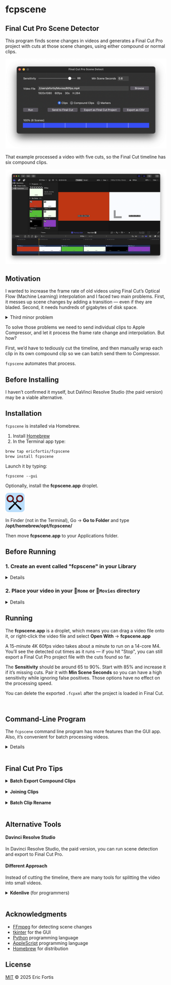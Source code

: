 # fcpscene

## Final Cut Pro Scene Detector

This program finds scene changes in videos and generates a Final Cut Pro
project with cuts at those scene changes, using either compound or normal clips.

![](README-gui.png)

That example processed a video with five cuts, so the Final Cut timeline has six
compound clips.

![](./README-example.png)


## Motivation
I wanted to increase the frame rate of old videos using Final Cut’s Optical Flow
(Machine Learning) interpolation and I faced two main problems. First, it messes
up scene changes by adding a transition — even if they are bladed. Second,
it needs hundreds of gigabytes of disk space.

<details>
<summary>Third minor problem</summary>

Changing frame rate in FCP messes up clip boundaries, but that’s solvable
pre-encoding in ProRes. By the way, FCP doesn’t support changing frame rate, but
we can create a new project with the desired frame rate and paste the old
project timeline there. </details>

To solve those problems we need to send individual clips to Apple
Compressor, and let it process the frame rate change and interpolation. But how?

First, we’d have to tediously cut the timeline, and then manually wrap each
clip in its own compound clip so we can batch send them to Compressor.

`fcpscene` automates that process.


## Before Installing
I haven’t confirmed it myself, but DaVinci Resolve Studio (the paid version) may
be a viable alternative.


## Installation
`fcpscene` is installed via Homebrew.

1. Install [Homebrew](https://brew.sh)
2. In the Terminal app type:

```shell
brew tap ericfortis/fcpscene
brew install fcpscene
```

Launch it by typing:
```shell
fcpscene --gui
```

Optionally, install the **fcpscene.app** droplet.

<img src="fcpscene.app/icon.svg" width="60"/>

In Finder (not in the Terminal), Go &rarr; **Go to Folder** and type **/opt/homebrew/opt/fcpscene/**

Then move **fcpscene.app** to your Applications folder.



## Before Running

### 1. Create an event called "fcpscene" in your Library

<details>
<summary>Details</summary>
This is only needed for compound clips. Without that event you won’t see them in
FCP Browser View, which is where you need to select them for batch sending to
Compressor.

Otherwise, you have two options:
1. Load the project again. The first load creates the **fcpscene** event.
2. Or, **Select All** compound clips in the timeline, and **Clip** &rarr;
   **Reference New Parent Clip**. But that appends the word "copy" to their
   names.
</details>


### 2. Place your video in your 📂`Home` or 📂`Movies` directory
<details>
<summary>Details</summary>
Your video file should be in a directory Final Cut Pro can access &mdash; your
📂Home and 📂Movies directories are allowed by default. Otherwise, grant
Full-Disk Access to Final Cut Pro — without it, Final Cut will crash when
importing the project. For example, that will happen if your video is in your
⚠️Desktop, ⚠️Documents, or any other TCC-protected folder, regardless of where
the .fcpxml file is.
</details>


## Running
The **fcpscene.app** is a droplet, which means you can drag a video file onto it,
or right-click the video file and select **Open With** &rarr; **fcpscene.app**

A 15-minute 4K 60fps video takes about a minute to run on a 14-core M4. You’ll
see the detected cut times as it runs — if you hit "Stop", you can still export
a Final Cut Pro project file with the cuts found so far.

The **Sensitivity** should be around 65 to 90%. Start with 85% and increase it
if it’s missing cuts. Pair it with **Min Scene Seconds** so you can have a high
sensitivity while ignoring false positives. Those options have no effect on the
processing speed.

You can delete the exported `.fcpxml` after the project is loaded in Final Cut.

<br>

## Command-Line Program

The `fcpscene` command line program has more features than the GUI app. Also,
it’s convenient for batch processing videos.

<details>
<summary>Details</summary>

## Usage Example

```shell
fcpscene ~/Movies/my-video.mp4
```

That example generates an `~/Movies/my-video.fcpxml` project.

Tip: If you don’t want to type the video file path, just drag the
file into the Terminal — it will paste the path for you.

<br/>

### Options

For the full list of options, type: `fcpscene --help`

<br/>

#### Output Filename
Default: `<video-dir>/<video-name>.fcpxml` (i.e., in the same directory the video is in)

```shell
fcpscene my-video.mp4 --output my-project.fcpxml
```

<br/>

#### Sensitivity
Range: 0-100, Default: **88**

This value sets the frame difference percentage used to detect scene changes.

```shell
fcpscene --sensitivity 70 my-video.mp4
```

<br/>

#### Min Scene Seconds
Default: **0.6**

Ignores scene changes that are shorter than the value. This is handy for having
a high-sensitivity while avoiding false-positives.

```shell
fcpscene --min-scene-seconds 2 my-video.mp4
```

<br/>

#### Proxy Width
Default: **320**

Lower values speed up analysis. This sets the temporary width used to scale down
the video during processing (without modifying the original file).

```shell
fcpscene --proxy-width 240 my-video.mp4
```

<br/>

#### Mode
Choices:
- **clips**: Normal clips (default)
- **compound-clips**: Wraps each clip in its own compound clip
- **markers**: Only add markers
- **count**: Print scene changes count (no file is saved)
- **list**: Print scene changes times (no file is saved)

```shell
fcpscene --mode markers my-video.mp4
```

<br/>

#### Quiet
Do not print video summary and progress.

```shell
fcpscene --quiet my-video.mp4
```

<br/>

### Batch Processing

<br/>

#### Generating FCPXML

In the Terminal, you can type a snippet like this to run `fcpscene` on all the
`.mp4` videos in your 📂`~/Movies` directory excluding subdirectories.

```shell
cd ~/Movies
for vid in *.mp4; do
  caffeinate fcpscene "$vid"
done
```

Typing `caffeinate` is optional. It’s a macOS built-in program that prevents the
computer from sleeping while it’s running a task.

Also, keep your computer in a well-ventilated area. `fcpscene` uses `ffmpeg`
under the hood, which will max out your CPU cores 🔥.

<br/>

#### Counting cuts
I use this command to check if there are stray frames in single-scene files. For
example, when retiming with Machine Learning in Compressor, some end up with a
random frame. So with this script I can print videos with cuts and their count.

```shell
cd ~/Movies/video_foo
for f in *.mov; do
  n_cuts=$(fcpscene --quiet --min-scene-seconds 0 --mode count "$f")
  if [[ $n_cuts != 0 ]]; then
    echo "$f" "$n_cuts"
  fi
done
```

Example output:
```sh
video_foo_018.mov 1
video_foo_064.mov 2
video_foo_073.mov 2
```

<br/>


#### Listing cuts
Same as above but printing cut times

```shell
cd ~/Movies/video_foo
for f in *.mov; do
  cuts=$(fcpscene -q -mss 0 --mode list "$f")
  if [[ $cuts ]]; then
    echo "$f" "$cuts"
  fi
done
```
```sh
video_foo_018.mov 0.0166667
video_foo_064.mov 0.866667 2.066667
video_foo_073.mov 0.866667 2.066667
```

</details>

<br>


## Final Cut Pro Tips

<details>
<summary><strong>Batch Export Compound Clips</strong></summary>

1. Select the all the **Compound Clips** you want to export.
![](README-tip-fcp-batch-export-1.png)

2. **File** &rarr; **Share N Clips**
![](README-tip-fcp-batch-export-2.png)
</details>

<br/>


<details>
<summary><b>Joining Clips</b></summary>
In iMovie there’s (Cmd+J), but in Final Cut we don’t _join_ clips, we _delete_ cuts.

1. Pick the Trim Tool (T)
2. Select both edges by clicking between two clips
3. Hit **Delete**

Alternatively, you can drag each clip edge until it touches the adjacent one to
remove the cut.

![](README-tip-fcp-join-clips.png)
</details>

<br/>


<details>
<summary><b>Batch Clip Rename</b></summary>

1. Select the clips you want to rename
2. Window &rarr; Show in Workspace &rarr; Inspector (Cmd+4)
3. Go to the ⓘ Info Inspector Tab (Ctrl+Tab)
4. Type a name

![](README-tip-fcp-batch-rename.png)
</details>


<br>

## Alternative Tools

#### Davinci Resolve Studio
In Davinci Resolve Studio, the paid version, you can run scene detection and export to Final Cut Pro.

#### Different Approach
Instead of cutting the timeline, there are many tools for splitting the video into small videos.

<details>
<summary><b>Kdenlive</b> (for programmers)</summary>

**Caveats**: There are many 1-frame-off cuts due to rounding errors. Especially with non-integer frame rates such as 29.97
- Drop the video into the Project Bin &rarr; Right-click &rarr; Clip Jobs &rarr; Automatic Scene Split
- Expand the video on the Project Bin &rarr; Select all sequences &rarr; Drop them to the timeline
- File &rarr; OpenTimelineIO Export
- Convert the `.otio` to `.fcpxml` with [this Python adapter](https://github.com/OpenTimelineIO/otio-fcpx-xml-adapter)
</details>


<br>

## Acknowledgments
- [FFmpeg](https://ffmpeg.org/) for detecting scene changes
- [tkinter](https://docs.python.org/3/library/tkinter.html) for the GUI
- [Python](https://www.python.org/) programming language
- [AppleScript](https://developer.apple.com/library/archive/documentation/AppleScript/Conceptual/) programming language
- [Homebrew](https://brew.sh/) for distribution


## License

[MIT](LICENSE) © 2025 Eric Fortis
